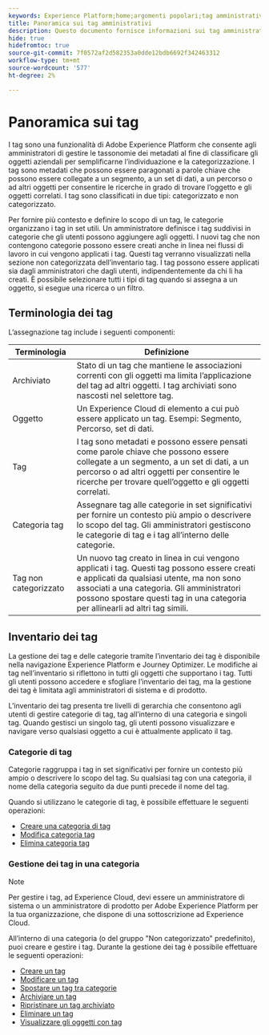 ```yaml
---
keywords: Experience Platform;home;argomenti popolari;tag amministrativi;tag;
title: Panoramica sui tag amministrativi
description: Questo documento fornisce informazioni sui tag amministrativi in Adobe Experience Platform
hide: true
hidefromtoc: true
source-git-commit: 7f0572af2d582353a0dde12bdb6692f342463312
workflow-type: tm+mt
source-wordcount: '577'
ht-degree: 2%

---
```


# Panoramica sui tag

I tag sono una funzionalità di Adobe Experience Platform che consente agli amministratori di gestire le tassonomie dei metadati al fine di classificare gli oggetti aziendali per semplificarne l’individuazione e la categorizzazione. I tag sono metadati che possono essere paragonati a parole chiave che possono essere collegate a un segmento, a un set di dati, a un percorso o ad altri oggetti per consentire le ricerche in grado di trovare l’oggetto e gli oggetti correlati. I tag sono classificati in due tipi: categorizzato e non categorizzato.

Per fornire più contesto e definire lo scopo di un tag, le categorie organizzano i tag in set utili. Un amministratore definisce i tag suddivisi in categorie che gli utenti possono aggiungere agli oggetti. I nuovi tag che non contengono categorie possono essere creati anche in linea nei flussi di lavoro in cui vengono applicati i tag. Questi tag verranno visualizzati nella sezione non categorizzata dell’inventario tag. I tag possono essere applicati sia dagli amministratori che dagli utenti, indipendentemente da chi li ha creati. È possibile selezionare tutti i tipi di tag quando si assegna a un oggetto, si esegue una ricerca o un filtro.

## Terminologia dei tag

L’assegnazione tag include i seguenti componenti:

| Terminologia | Definizione |
| --- | --- |
| Archiviato | Stato di un tag che mantiene le associazioni correnti con gli oggetti ma limita l’applicazione del tag ad altri oggetti.  I tag archiviati sono nascosti nel selettore tag. |
| Oggetto | Un Experience Cloud di elemento a cui può essere applicato un tag.  Esempi: Segmento, Percorso, set di dati. |
| Tag | I tag sono metadati e possono essere pensati come parole chiave che possono essere collegate a un segmento, a un set di dati, a un percorso o ad altri oggetti per consentire le ricerche per trovare quell’oggetto e gli oggetti correlati. |
| Categoria tag | Assegnare tag alle categorie in set significativi per fornire un contesto più ampio o descrivere lo scopo del tag.  Gli amministratori gestiscono le categorie di tag e i tag all’interno delle categorie. |
| Tag non categorizzato | Un nuovo tag creato in linea in cui vengono applicati i tag. Questi tag possono essere creati e applicati da qualsiasi utente, ma non sono associati a una categoria.  Gli amministratori possono spostare questi tag in una categoria per allinearli ad altri tag simili. |

## Inventario dei tag

La gestione dei tag e delle categorie tramite l’inventario dei tag è disponibile nella navigazione Experience Platform e Journey Optimizer. Le modifiche ai tag nell’inventario si riflettono in tutti gli oggetti che supportano i tag. Tutti gli utenti possono accedere e sfogliare l’inventario dei tag, ma la gestione dei tag è limitata agli amministratori di sistema e di prodotto.

L’inventario dei tag presenta tre livelli di gerarchia che consentono agli utenti di gestire categorie di tag, tag all’interno di una categoria e singoli tag. Quando gestisci un singolo tag, gli utenti possono visualizzare e navigare verso qualsiasi oggetto a cui è attualmente applicato il tag.

### Categorie di tag

Categorie raggruppa i tag in set significativi per fornire un contesto più ampio o descrivere lo scopo del tag. Su qualsiasi tag con una categoria, il nome della categoria seguito da due punti precede il nome del tag.

Quando si utilizzano le categorie di tag, è possibile effettuare le seguenti operazioni:

* [Creare una categoria di tag](./ui/tags-categories.md#create-tag-category)
* [Modifica categoria tag](./ui/tags-categories.md#edit-tag-category-edit-tag-category)
* [Elimina categoria tag](./ui/tags-categories.md#delete-tag-category-delete-tag-category)

### Gestione dei tag in una categoria

>[!NOTE]
>
>Per gestire i tag, ad Experience Cloud, devi essere un amministratore di sistema o un amministratore di prodotto per Adobe Experience Platform per la tua organizzazione, che dispone di una sottoscrizione ad Experience Cloud.

All’interno di una categoria (o del gruppo &quot;Non categorizzato&quot; predefinito), puoi creare e gestire i tag. Durante la gestione dei tag è possibile effettuare le seguenti operazioni:

* [Creare un tag](./ui/managing-tags.md#create-a-tag-create-tag)
* [Modificare un tag](./ui/managing-tags.md#edit-a-tag-edit-tag)
* [Spostare un tag tra categorie](./ui/managing-tags.md#move-a-tag-between-categories-move-tag)
* [Archiviare un tag](./ui/managing-tags.md#archive-a-tag-archive-tag)
* [Ripristinare un tag archiviato](./ui/managing-tags.md#restore-an-archived-tag-restore-archived-tag)
* [Eliminare un tag](./ui/managing-tags.md#delete-a-tag-delete-tag)
* [Visualizzare gli oggetti con tag](./ui/managing-tags.md#viewing-tagged-objects-view-tagged)
